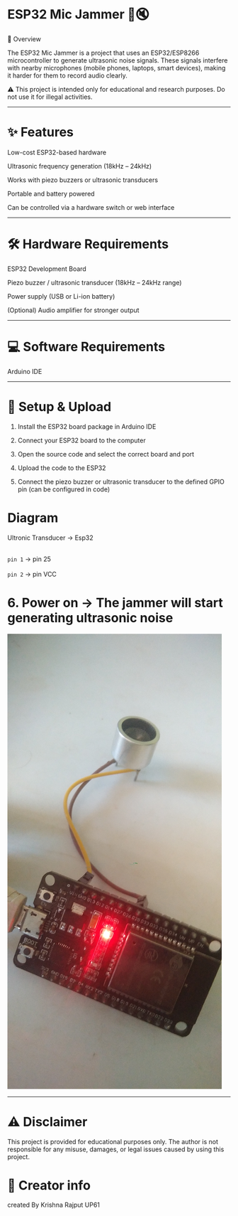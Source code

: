 # ESP32 Mic Jammer 🎤🔇

📌 Overview

The ESP32 Mic Jammer is a project that uses an ESP32/ESP8266 microcontroller to generate ultrasonic noise signals. These signals interfere with nearby microphones (mobile phones, laptops, smart devices), making it harder for them to record audio clearly.

⚠️ This project is intended only for educational and research purposes. Do not use it for illegal activities.


---

# ✨ Features

Low-cost ESP32-based hardware

Ultrasonic frequency generation (18kHz – 24kHz)

Works with piezo buzzers or ultrasonic transducers

Portable and battery powered

Can be controlled via a hardware switch or web interface



---

# 🛠️ Hardware Requirements

ESP32 Development Board

Piezo buzzer / ultrasonic transducer (18kHz – 24kHz range)

Power supply (USB or Li-ion battery)

(Optional) Audio amplifier for stronger output



---

# 💻 Software Requirements

Arduino IDE


---

# 🚀 Setup & Upload

1. Install the ESP32 board package in Arduino IDE

2. Connect your ESP32 board to the computer


3. Open the source code and select the correct board and port


4. Upload the code to the ESP32


5. Connect the piezo buzzer or ultrasonic transducer to the defined GPIO pin (can be configured in code)

# Diagram
Ultronic Transducer →  Esp32

 <br>  `pin 1`        →      pin 25 </br>
<br>   `pin 2`        →      pin VCC </br>
   
# 6. Power on → The jammer will start generating ultrasonic noise


<img src="https://raw.githubusercontent.com/esp32king/Esp32-Mic-Jammer/refs/heads/main/Files/17384736654022.jpg"></img>

---

# ⚠️ Disclaimer

This project is provided for educational purposes only. The author is not responsible for any misuse, damages, or legal issues caused by using this project.


# 👤 Creator info

  created By Krishna Rajput UP61
